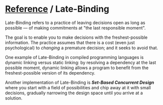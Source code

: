 # [Reference](../reference.md) / Late-Binding

Late-Binding refers to a practice of leaving decisions open as long as possible — of making commitments at "the last responsible moment".

The goal is to enable you to make decisions with the freshest-possible information. The practice assumes that there is a cost (even just psychological) to _changing_ a premature decision; and it seeks to avoid that.

One example of Late-Binding in compiled programming languages is dynamic linking versus static linking: by resolving a dependency at the last possible moment, dynamic linking allows a program to benefit from the freshest-possible version of its dependency.

Another implementation of Late-Binding is **_Set-Based Concurrent Design_** where you start with a field of possibilities and chip away at it with small decisions, gradually narrowing the design space until you arrive at a solution.
